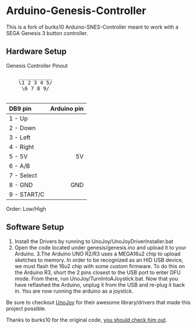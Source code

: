 # Arduino-Genesis-Controller
This is a fork of burks10 Arduino-SNES-Controller meant to work with a SEGA Genesis 3 button controller.


## Hardware Setup

Genesis Controller Pinout

<pre>
    ___________
    \1 2 3 4 5/
     \6 7 8 9/

</pre>

| DB9 pin         | Arduino pin   |
|:-------------   | -------------:|
| 1 - Up          |              |
| 2 - Down        |              |
| 3 - Left        |              |
| 4 - Right       |              |
| 5 - 5V          |           5V |
| 6 - A/B         |              |
| 7 - Select      |              |
| 8 - GND         |          GND |
| 9 - START/C     |              |

Order: Low/High

## Software Setup

  1. Install the Drivers by running to UnoJoy/UnoJoyDriverInstaller.bat
  2. Open the code located under genesis/genesis.ino and upload it to your Arduino.
  3.The Arduino UNO R2/R3 uses a MEGA16u2 chip to upload sketches to memory. In order to be recognized as an HID USB device,
  we must flash the 16u2 chip with some custom firmware. To do this on the Arduino R3, short the 2 pins closest to the USB port to enter
  DFU mode. From there, run UnoJoy/TurnIntoAJoystick.bat. Now that you have reflashed the Arduino, unplug it from the USB and re-plug it
  back in. You are now running the arduino as a joystick.
  

Be sure to checkout [UnoJoy](https://github.com/AlanChatham/UnoJoy) for their awesome library/drivers that made this project possible.

Thanks to burks10 for the original code, [you should check him out](http://github.com/burks10/Arduino-SNES-Controller).
